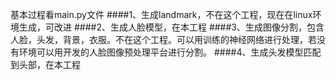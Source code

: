 基本过程看main.py文件
####1、生成landmark，不在这个工程，现在在linux环境生成，可改进
####2、生成人脸模型，在本工程
####3、生成图像分割，包含人脸，头发，背景，衣服。不在这个工程。可以用训练的神经网络进行处理，若没有环境可以用开发的人脸图像预处理平台进行分割。
####4、生成头发模型匹配到头部，在本工程